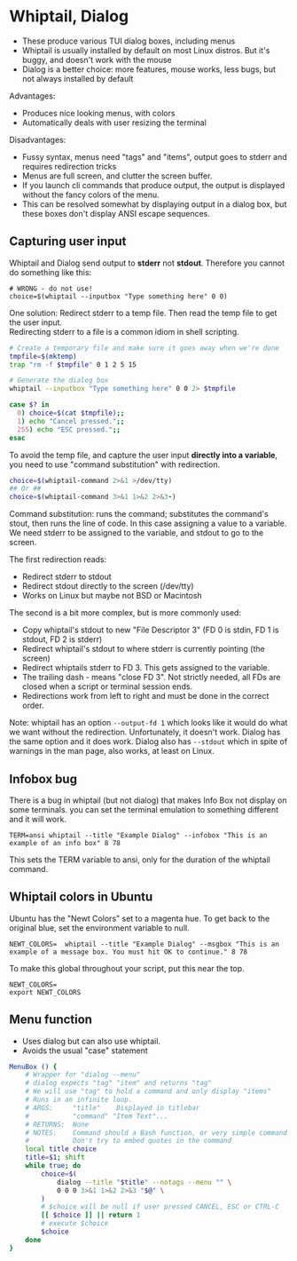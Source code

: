 # Whiptail, Dialog
- These produce various TUI dialog boxes, including menus
- Whiptail is usually installed by default on most Linux distros. But it's buggy, and doesn't work with the mouse
- Dialog is a better choice: more features, mouse works, less bugs, but not always installed by default

Advantages:
- Produces nice looking menus, with colors
- Automatically deals with user resizing the terminal

Disadvantages:
- Fussy syntax, menus need "tags" and "items", output goes to stderr and requires redirection tricks
- Menus are full screen, and clutter the screen buffer.
- If you launch cli commands that produce output, the output is displayed without the fancy colors of the menu.
- This can be resolved somewhat by displaying output in a dialog box, but these boxes don't display ANSI escape sequences.

## Capturing user input

Whiptail and Dialog send output to **stderr** not **stdout**.
Therefore you cannot do something like this:

    # WRONG - do not use!
    choice=$(whiptail --inputbox "Type something here" 0 0)

One solution: Redirect stderr to a temp file. Then read the temp file to get the user input.\
Redirecting stderr to a file is a common idiom in shell scripting.

``` bash
# Create a temporary file and make sure it goes away when we're done
tmpfile=$(mktemp)
trap "rm -f $tmpfile" 0 1 2 5 15

# Generate the dialog box
whiptail --inputbox "Type something here" 0 0 2> $tmpfile

case $? in
  0) choice=$(cat $tmpfile);;
  1) echo "Cancel pressed.";;
  255) echo "ESC pressed.";;
esac
```

To avoid the temp file, and capture the user input **directly into a variable**,
you need to use "command substitution" with redirection.

```bash
choice=$(whiptail-command 2>&1 >/dev/tty)
## Or ##
choice=$(whiptail-command 3>&1 1>&2 2>&3-)    
```
Command substitution: runs the command; substitutes the command's stout, then runs the line of code.
In this case assigning a value to a variable. We need stderr to be assigned to the variable,
and stdout to go to the screen.

The first redirection reads:

- Redirect stderr to stdout 
- Redirect stdout directly to the screen (/dev/tty)
- Works on Linux but maybe not BSD or Macintosh

The second is a bit more complex, but is more commonly used:

- Copy whiptail's stdout to new "File Descriptor 3" (FD 0 is stdin, FD 1 is stdout, FD 2 is stderr)
- Redirect whiptail's stdout to where stderr is currently pointing (the screen)
- Redirect whiptails stderr to FD 3. This gets assigned to the variable.
- The trailing dash - means "close FD 3". Not strictly needed, all FDs are closed when a script or terminal session ends.
- Redirections work from left to right and must be done in the correct order.

Note: whiptail has an option `--output-fd 1` which looks like it would do what we want without the redirection.
Unfortunately, it doesn't work. Dialog has the same option and it does work. Dialog also has `--stdout` which in spite of
warnings in the man page, also works, at least on Linux.

## Infobox bug
There is a bug in whiptail (but not dialog) that makes Info Box not display on some terminals. you can set the terminal emulation to something different and it will work.

    TERM=ansi whiptail --title "Example Dialog" --infobox "This is an example of an info box" 8 78

This sets the TERM variable to ansi, only for the duration of the whiptail command.

## Whiptail colors in Ubuntu
Ubuntu has the "Newt Colors" set to a magenta hue. To get back to the
original blue, set the environment variable to null.

    NEWT_COLORS=  whiptail --title "Example Dialog" --msgbox "This is an example of a message box. You must hit OK to continue." 8 78

To make this global throughout your script, put this near the top.

    NEWT_COLORS=
    export NEWT_COLORS

## Menu function
- Uses dialog but can also use whiptail.
- Avoids the usual "case" statement


``` bash
MenuBox () {
    # Wrapper for "dialog --menu"
    # dialog expects "tag" "item" and returns "tag"
    # We will use "tag" to hold a command and only display "items"
    # Runs in an infinite loop.
    # ARGS:     "title"    Displayed in titlebar
    #           "command" "Item Text"...
    # RETURNS:  None
    # NOTES:    Command should a Bash function, or very simple command
    #           Don't try to embed quotes in the command
    local title choice
    title=$1; shift
    while true; do
        choice=$(
            dialog --title "$title" --notags --menu "" \
            0 0 0 3>&1 1>&2 2>&3 "$@" \
        )
        # $choice will be null if user pressed CANCEL, ESC or CTRL-C
        [[ $choice ]] || return 1
        # execute $choice
        $choice
    done
}
```
